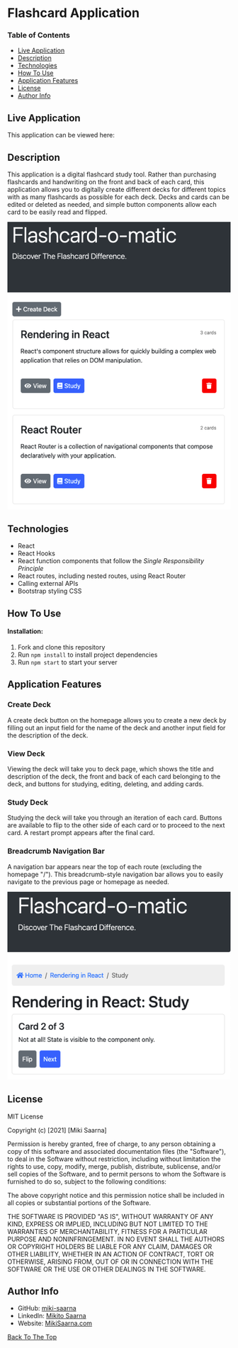
# Flashcard Application

### Table of Contents

- [Live Application](#live-application)
- [Description](#description)
- [Technologies](#technologies)
- [How To Use](#how-to-use)
- [Application Features](#application-features)
- [License](#license)
- [Author Info](#author-info)

## Live Application

This application can be viewed here: 

## Description

This application is a digital flashcard study tool. Rather than purchasing flashcards and handwriting on the front and back of each card, this application allows you to digitally create different decks for different topics with as many flashcards as possible for each deck. Decks and cards can be edited or deleted as needed, and simple button components allow each card to be easily read and flipped.

![Homepage of the flashcard app](/images/home-page.png)

## Technologies

- React
- React Hooks
- React function components that follow the _Single Responsibility Principle_
- React routes, including nested routes, using React Router
- Calling external APIs
- Bootstrap styling CSS

## How To Use

#### Installation:

1. Fork and clone this repository
2. Run `npm install` to install project dependencies
3. Run `npm start` to start your server

## Application Features

### Create Deck

A create deck button on the homepage allows you to create a new deck by filling out an input field for the name of the deck and another input field for the description of the deck.

### View Deck

Viewing the deck will take you to deck page, which shows the title and description of the deck, the front and back of each card belonging to the deck, and buttons for studying, editing, deleting, and adding cards.

### Study Deck

Studying the deck will take you through an iteration of each card. Buttons are available to flip to the other side of each card or to proceed to the next card. A restart prompt appears after the final card.

### Breadcrumb Navigation Bar

A navigation bar appears near the top of each route (excluding the homepage "/"). This breadcrumb-style navigation bar allows you to easily navigate to the previous page or homepage as needed.

![Study page of the flashcard app](/images/study-page.png)

## License

MIT License

Copyright (c) [2021] [Miki Saarna]

Permission is hereby granted, free of charge, to any person obtaining a copy
of this software and associated documentation files (the "Software"), to deal
in the Software without restriction, including without limitation the rights
to use, copy, modify, merge, publish, distribute, sublicense, and/or sell
copies of the Software, and to permit persons to whom the Software is
furnished to do so, subject to the following conditions:

The above copyright notice and this permission notice shall be included in all
copies or substantial portions of the Software.

THE SOFTWARE IS PROVIDED "AS IS", WITHOUT WARRANTY OF ANY KIND, EXPRESS OR
IMPLIED, INCLUDING BUT NOT LIMITED TO THE WARRANTIES OF MERCHANTABILITY,
FITNESS FOR A PARTICULAR PURPOSE AND NONINFRINGEMENT. IN NO EVENT SHALL THE
AUTHORS OR COPYRIGHT HOLDERS BE LIABLE FOR ANY CLAIM, DAMAGES OR OTHER
LIABILITY, WHETHER IN AN ACTION OF CONTRACT, TORT OR OTHERWISE, ARISING FROM,
OUT OF OR IN CONNECTION WITH THE SOFTWARE OR THE USE OR OTHER DEALINGS IN THE
SOFTWARE.

## Author Info


- GitHub: [miki-saarna](https://github.com/miki-saarna)
- LinkedIn: [Mikito Saarna](https://www.linkedin.com/in/mikito-saarna/)
- Website: [MikiSaarna.com](https://MikiSaarna.com)

[Back To The Top](#pomodoro-timer)